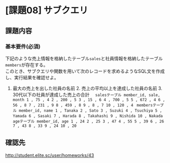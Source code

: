 [課題08] サブクエリ
=====================================

## 課題内容

### 基本要件(必須)
下記のような売上情報を格納したテーブル`sales`と社員情報を格納したテーブル`members`が存在する。  
このとき、サブクエリや関数を用いて次のレコードを求めるようなSQL文を作成し、実行結果を確認せよ。  
1. 最大の売上を出した社員の名前 2. 売上の平均以上を達成した社員の名前 3. 30代以下の社員が達成した売上の合計 ```  
salesテーブル member_id, sale, month 1 , 75 , 4 2 , 200 , 5 3 , 15 , 6 4 , 700 , 5 5 , 672 , 4 6 , 56 , 8 7 , 231 , 9 8 , 459 , 8 9 , 8 , 7 10 , 120 , 4 ``` ``` 
membersテーブル member_id, name 1 , Tanaka 2 , Sato 3 , Suzuki 4 , Tsuchiya 5 , Yamada 6 , Sasaki 7 , Harada 8 , Takahashi 9 , Nishida 10 , Nakada ``` ```  
ageテーブル member_id, age 1 , 24 2 , 25 3 , 47 4 , 55 5 , 39 6 , 26 7 , 43 8 , 33 9 , 24 10 , 20 ```  

## 確認先
http://student.elite.sc/user/homeworks/43  
